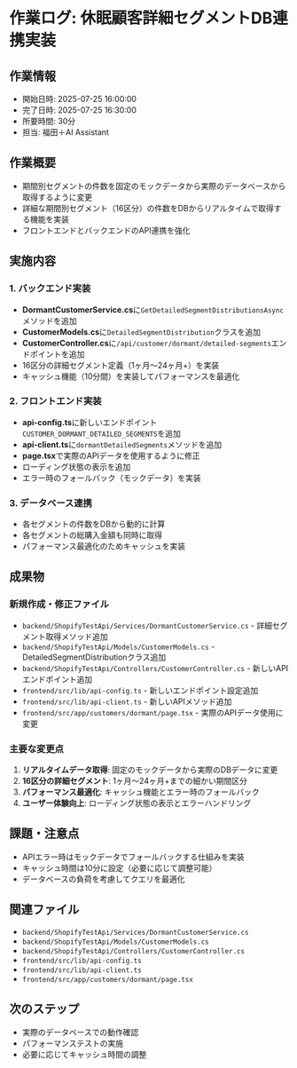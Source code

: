 # 作業ログ: 休眠顧客詳細セグメントDB連携実装

## 作業情報
- 開始日時: 2025-07-25 16:00:00
- 完了日時: 2025-07-25 16:30:00
- 所要時間: 30分
- 担当: 福田＋AI Assistant

## 作業概要
- 期間別セグメントの件数を固定のモックデータから実際のデータベースから取得するように変更
- 詳細な期間別セグメント（16区分）の件数をDBからリアルタイムで取得する機能を実装
- フロントエンドとバックエンドのAPI連携を強化

## 実施内容

### 1. バックエンド実装
- **DormantCustomerService.cs**に`GetDetailedSegmentDistributionsAsync`メソッドを追加
- **CustomerModels.cs**に`DetailedSegmentDistribution`クラスを追加
- **CustomerController.cs**に`/api/customer/dormant/detailed-segments`エンドポイントを追加
- 16区分の詳細セグメント定義（1ヶ月〜24ヶ月+）を実装
- キャッシュ機能（10分間）を実装してパフォーマンスを最適化

### 2. フロントエンド実装
- **api-config.ts**に新しいエンドポイント`CUSTOMER_DORMANT_DETAILED_SEGMENTS`を追加
- **api-client.ts**に`dormantDetailedSegments`メソッドを追加
- **page.tsx**で実際のAPIデータを使用するように修正
- ローディング状態の表示を追加
- エラー時のフォールバック（モックデータ）を実装

### 3. データベース連携
- 各セグメントの件数をDBから動的に計算
- 各セグメントの総購入金額も同時に取得
- パフォーマンス最適化のためキャッシュを実装

## 成果物

### 新規作成・修正ファイル
- `backend/ShopifyTestApi/Services/DormantCustomerService.cs` - 詳細セグメント取得メソッド追加
- `backend/ShopifyTestApi/Models/CustomerModels.cs` - DetailedSegmentDistributionクラス追加
- `backend/ShopifyTestApi/Controllers/CustomerController.cs` - 新しいAPIエンドポイント追加
- `frontend/src/lib/api-config.ts` - 新しいエンドポイント設定追加
- `frontend/src/lib/api-client.ts` - 新しいAPIメソッド追加
- `frontend/src/app/customers/dormant/page.tsx` - 実際のAPIデータ使用に変更

### 主要な変更点
1. **リアルタイムデータ取得**: 固定のモックデータから実際のDBデータに変更
2. **16区分の詳細セグメント**: 1ヶ月〜24ヶ月+までの細かい期間区分
3. **パフォーマンス最適化**: キャッシュ機能とエラー時のフォールバック
4. **ユーザー体験向上**: ローディング状態の表示とエラーハンドリング

## 課題・注意点
- APIエラー時はモックデータでフォールバックする仕組みを実装
- キャッシュ時間は10分に設定（必要に応じて調整可能）
- データベースの負荷を考慮してクエリを最適化

## 関連ファイル
- `backend/ShopifyTestApi/Services/DormantCustomerService.cs`
- `backend/ShopifyTestApi/Models/CustomerModels.cs`
- `backend/ShopifyTestApi/Controllers/CustomerController.cs`
- `frontend/src/lib/api-config.ts`
- `frontend/src/lib/api-client.ts`
- `frontend/src/app/customers/dormant/page.tsx`

## 次のステップ
- 実際のデータベースでの動作確認
- パフォーマンステストの実施
- 必要に応じてキャッシュ時間の調整 